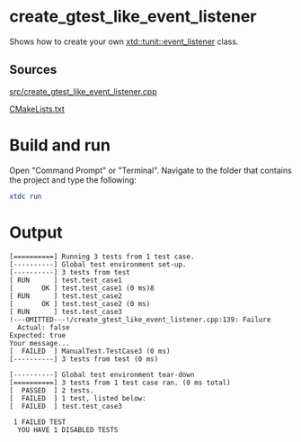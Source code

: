 # create_gtest_like_event_listener

Shows how to create your own [xtd::tunit::event_listener](https://gammasoft71.github.io/xtd/reference_guides/latest/classxtd_1_1tunit_1_1event__listener.html) class.

## Sources

[src/create_gtest_like_event_listener.cpp](src/create_gtest_like_event_listener.cpp)

[CMakeLists.txt](CMakeLists.txt)

# Build and run

Open "Command Prompt" or "Terminal". Navigate to the folder that contains the project and type the following:

```cmake
xtdc run
```

# Output

```
[==========] Running 3 tests from 1 test case.
[----------] Global test environment set-up.
[----------] 3 tests from test
[ RUN      ] test.test_case1
[       OK ] test.test_case1 (0 ms)8
[ RUN      ] test.test_case2
[       OK ] test.test_case2 (0 ms)
[ RUN      ] test.test_case3
!---OMITTED---!/create_gtest_like_event_listener.cpp:139: Failure
  Actual: false
Expected: true
Your message...
[  FAILED  ] ManualTest.TestCase3 (0 ms)
[----------] 3 tests from test (0 ms)

[----------] Global test environment tear-down
[==========] 3 tests from 1 test case ran. (0 ms total)
[  PASSED  ] 2 tests.
[  FAILED  ] 1 test, listed below:
[  FAILED  ] test.test_case3

 1 FAILED TEST
  YOU HAVE 1 DISABLED TESTS
```
